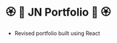 # :rosette: :cherry_blossom: JN Portfolio :cherry_blossom: :rosette: 
- Revised portfolio built using React
